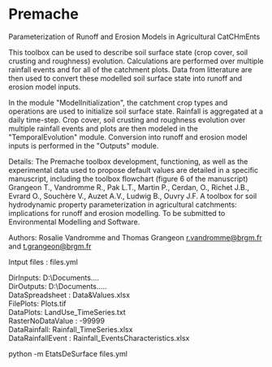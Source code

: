 # Premache

Parameterization of Runoff and Erosion Models in Agricultural CatCHmEnts 

This toolbox can be used to describe soil surface state (crop cover, soil crusting and roughness) evolution.
Calculations are performed over multiple rainfall events and for all of the catchment plots.
Data from litterature are then used to convert these modelled soil surface state into runoff and erosion model inputs.

In the module "ModelInitialization", the catchment crop types and operations are used to initialize soil surface state. Rainfall is aggregated at a daily time-step.
Crop cover, soil crusting and roughness evolution over multiple rainfall events and plots are then modeled in the "TemporalEvolution" module.
Conversion into runoff and erosion model inputs is performed in the "Outputs" module.

Details:
The Premache toolbox development, functioning, as well as the experimental data used to propose default values are detailed in a specific manuscript, including the toolbox flowchart (figure 6 of the manuscript)
Grangeon T., Vandromme R., Pak L.T., Martin P., Cerdan, O., Richet J.B., Evrard O., Souchère V., Auzet A.V.,  Ludwig B., Ouvry J.F.
A toolbox for soil hydrodynamic property parameterization in agricultural catchments: implications for runoff and erosion modelling.
To be submitted to Environmental Modelling and Software.

Authors:
Rosalie Vandromme and Thomas Grangeon
r.vandromme@brgm.fr and t.grangeon@brgm.fr


Intput files :  files.yml


DirInputs: D:\Documents\.... \
DirOutputs: D:\Documents\..... \
DataSpreadsheet : Data&Values.xlsx \
FilePlots: Plots.tif \
DataPlots: LandUse_TimeSeries.txt \
RasterNoDataValue : -99999 \
DataRainfall: Rainfall_TimeSeries.xlsx \
DataRainfallEvent : Rainfall_EventsCharacteristics.xlsx 


python -m EtatsDeSurface files.yml
